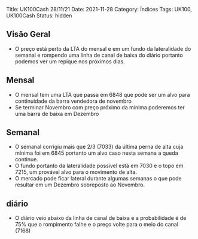 Title: UK100Cash 28/11/21
Date: 2021-11-28
Category: Índices
Tags: UK100, UK100Cash
Status: hidden


## Visão Geral

* O preço está perto da LTA do mensal e em um fundo da lateralidade do semanal e rompendo uma linha de canal de baixa do diário portanto podemos ver um repique nos próximos dias.
## Mensal
* O mensal  tem uma LTA que passa em 6848 que pode ser um alvo para continuidade da barra vendedora de novembro
* Se terminar Novembro com preço próximo da mínima poderemos ter uma barra de baixa em Dezembro
## Semanal
* O semanal corrigiu mais que 2/3 (7033) da última perna de alta cuja mínima foi em 6845 portanto um alvo caso nesta semana a queda continue.
* O fundo portanto da lateralidade possível está em 7030 e o topo em 7215, um provável alvo para o movimento de alta.
* O mercado pode ficar lateral durante algumas semanas o que pode resultar em um Dezembro sobreposto ao Novembro.
## diário
* O diário veio abaixo da linha de canal de baixa e a probabilidade é de 75% que o rompimento falhe e o preço volte para o meio do canal (7168)
